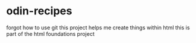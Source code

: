 # odin-recipes
forgot how to use git 
this project helps me create things within html
this is part of the html foundations project
